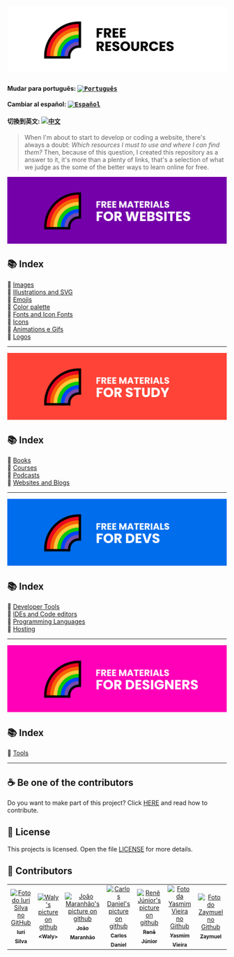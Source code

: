 <h1 align="center">
  <img src="assets/image/logoen.png">
</h1>

#### Mudar para português: <kbd>[<img title="Português" alt="Português" src="../../flags/br.jpg" width="22">](../../README.md)</kbd>

#### Cambiar al español: <kbd>[<img title="Español" alt="Español" src="../../flags/es.png" width="22">](../espanol/README.es.md)</kbd>

#### 切換到英文: <kbd>[<img title="中文" alt="中文" src="../../flags/cn.png" width="22">](../中文/README.cn.md)</kbd>

> When I'm about to start to develop or coding a website, there's always a doubt: <i>Which resources I must to use and where I can find them?</i>
> Then, because of this question, I created this repository as a answer to it, it's more than a plenty of links, that's a selection of what we judge as the some of the better ways to learn online for free.

<img src="assets/image/banner1en.png">

## 📚 Index

🔖 [Images](pages/free-materials-for-websites.en.md#-images)<br>
🔖 [Illustrations and SVG](pages/free-materials-for-websites.en.md#-illustrations-and-svg)<br>
🔖 [Emojis](pages/free-materials-for-websites.en.md#-emojis)<br>
🔖 [Color palette](pages/free-materials-for-websites.en.md#-color-palette)<br>
🔖 [Fonts and Icon Fonts](pages/free-materials-for-websites.en.md#-fonts-and-icon-fonts)<br>
🔖 [Icons](pages/free-materials-for-websites.en.md#-icons)<br>
🔖 [Animations e Gifs](pages/free-materials-for-websites.en.md#-animations-and-gifs)<br>
🔖 [Logos](pages/free-materials-for-websites.en.md#-logos)<br>

---

<img src="assets/image/banner2en.png">

## 📚 Index

🔖 [Books](pages/free-materials-for-studies.en.md#-books)<br>
🔖 [Courses](pages/free-materials-for-studies.en.md#-courses)<br>
🔖 [Podcasts](pages/free-materials-for-studies.en.md#-podcasts)<br>
🔖 [Websites and Blogs](pages/free-materials-for-studies.en.md#-websites-and-blogs)<br>

---

<img src="assets/image/banner3en.png">

## 📚 Index

🔖 [Developer Tools](pages/free-materials-for-devs.en.md#-developer-tools)<br>
🔖 [IDEs and Code editors](pages/free-materials-for-devs.en.md#-ides-and-code-editors)<br>
🔖 [Programming Languages](pages/free-materials-for-devs.en.md#-programming-languages)<br>
🔖 [Hosting](pages/free-materials-for-devs.en.md#-hosting)<br>

---

<img src="assets/image/banner4en.png">

## 📚 Index

🔖 [Tools](pages/free-materials-for-designers.en.md#-tools)<br>

---

## ☕ Be one of the contributors

Do you want to make part of this project? Click [HERE](CONTRIBUTING.en.md) and read how to contribute.<br>

## 🍜 License

This projects is  licensed. Open the file [LICENSE](LICENSE.en.md) for more details.<br>

## 🦄 Contributors

<table>
  <tr>
    <td align="center">
      <a href="https://github.com/iuricode">
        <img src="https://avatars3.githubusercontent.com/u/31936044" width="100px;" alt="Foto do Iuri Silva no GitHub"/><br>
        <sub>
          <b>Iuri Silva</b>
        </sub>
      </a>
    </td>
    <td align="center">
      <a href="https://github.com/walysonfelipe">
        <img src="https://avatars1.githubusercontent.com/u/35854466" width="100px;" alt="Waly's picture on github"/><br>
        <sub>
          <b><<!---->Waly></b>
        </sub>
      </a><br>
    </td>
    <td align="center">
      <a href="https://github.com/joaomaranhao">
        <img src="https://avatars0.githubusercontent.com/u/31970285" width="100px;" alt="João Maranhão's picture on github"/><br>
        <sub>
          <b>João Maranhão</b>
        </sub>
      </a><br>
    </td>
    <td align="center">
      <a href="https://github.com/z3ox1s">
        <img src="https://avatars0.githubusercontent.com/u/66672234" width="100px;" alt="Carlos Daniel's picture on github"/><br>
        <sub>
          <b>Carlos Daniel</b>
        </sub>
      </a><br>
    </td>
    <td align="center">
      <a href="https://github.com/reness0">
        <img src="https://avatars0.githubusercontent.com/u/49681380" width="100px;" alt="Renê Júnior's picture on github"/><br>
        <sub>
          <b>Renê Júnior</b>
        </sub>
      </a><br>
    </td>
    <td align="center">
      <a href="https://github.com/YasmimVieira">
        <img src="https://avatars.githubusercontent.com/u/47395019" width="100px;" alt="Foto da Yasmim Vieira no Github"/><br>
        <sub>
          <b>Yasmim Vieira</b>
        </sub>
      </a><br>
    </td>
     <td align="center">
      <a href="https://github.com/zaymuel">
        <img src="https://avatars.githubusercontent.com/u/63195645" width="100px;" alt="Foto do Zaymuel no Github"/><br>
        <sub>
          <b>Zaymuel</b>
        </sub>
      </a><br>
    </td>
  </tr>
</table>